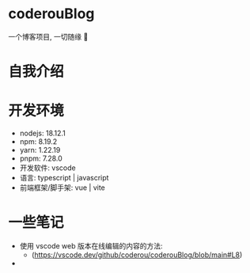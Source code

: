 # coderouBlog

一个博客项目, 一切随缘 🤣

# 自我介绍

# 开发环境

- nodejs: 18.12.1
- npm: 8.19.2
- yarn: 1.22.19
- pnpm: 7.28.0
- 开发软件: vscode
- 语言: typescript | javascript
- 前端框架/脚手架: vue | vite

# 一些笔记

- 使用 vscode web 版本在线编辑的内容的方法:
  - (https://vscode.dev/github/coderou/coderouBlog/blob/main#L8)
-
